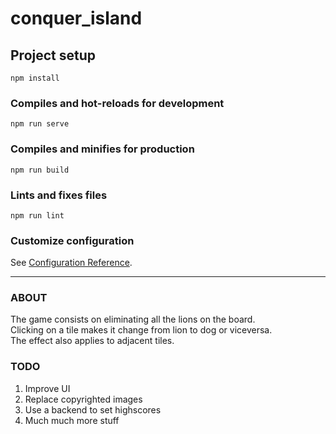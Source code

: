 # conquer_island

## Project setup
```
npm install
```

### Compiles and hot-reloads for development
```
npm run serve
```

### Compiles and minifies for production
```
npm run build
```

### Lints and fixes files
```
npm run lint
```

### Customize configuration
See [Configuration Reference](https://cli.vuejs.org/config/).

---

### ABOUT
The game consists on eliminating all the lions on the board.<br>
Clicking on a tile makes it change from lion to dog or viceversa.<br>
The effect also applies to adjacent tiles.<br>

### TODO
1. Improve UI
1. Replace copyrighted images
1. Use a backend to set highscores
1. Much much more stuff
